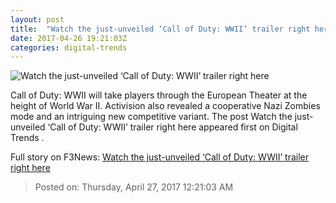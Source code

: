 ```yaml
---
layout: post
title:  "Watch the just-unveiled ‘Call of Duty: WWII’ trailer right here"
date: 2017-04-26 19:21:03Z
categories: digital-trends
---
```


![Watch the just-unveiled ‘Call of Duty: WWII’ trailer right here](http://icdn4.digitaltrends.com/image/codww2-1200x630-c.jpg)

Call of Duty: WWII will take players through the European Theater at the height of World War II. Activision also revealed a cooperative Nazi Zombies mode and an intriguing new competitive variant. The post Watch the just-unveiled ‘Call of Duty: WWII’ trailer right here appeared first on Digital Trends .


Full story on F3News: [Watch the just-unveiled ‘Call of Duty: WWII’ trailer right here](http://www.f3nws.com/n/VusDSB)

> Posted on: Thursday, April 27, 2017 12:21:03 AM
